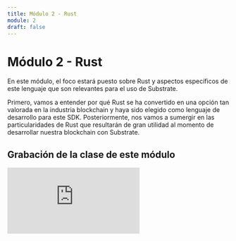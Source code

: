 ```yaml
---
title: Módulo 2 - Rust
module: 2
draft: false
---
```


# Módulo 2 - Rust

En este módulo, el foco estará puesto sobre Rust y aspectos específicos de este lenguaje que son relevantes para el uso de Substrate.

Primero, vamos a entender por qué Rust se ha convertido en una opción tan valorada en la industria blockchain y haya sido elegido como lenguaje de desarrollo para este SDK. Posteriormente, nos vamos a sumergir en las particularidades de Rust que resultarán de gran utilidad al momento de desarrollar nuestra blockchain con Substrate.

## Grabación de la clase de este módulo

<div class="flex justify-center items-center">
  <iframe class="w-full aspect-video" src="https://www.youtube.com/embed/0sSg4T5DFQY" title="YouTube video player" frameborder="0" allow="accelerometer; autoplay; clipboard-write; encrypted-media; gyroscope; picture-in-picture; web-share" allowfullscreen></iframe>
</div>